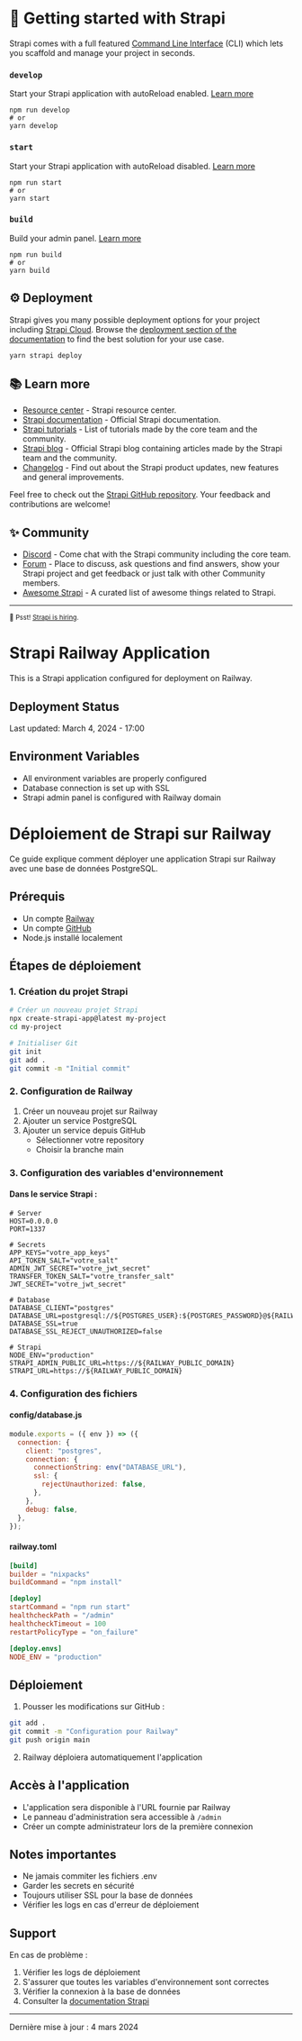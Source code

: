 # 🚀 Getting started with Strapi

Strapi comes with a full featured [Command Line Interface](https://docs.strapi.io/dev-docs/cli) (CLI) which lets you scaffold and manage your project in seconds.

### `develop`

Start your Strapi application with autoReload enabled. [Learn more](https://docs.strapi.io/dev-docs/cli#strapi-develop)

```
npm run develop
# or
yarn develop
```

### `start`

Start your Strapi application with autoReload disabled. [Learn more](https://docs.strapi.io/dev-docs/cli#strapi-start)

```
npm run start
# or
yarn start
```

### `build`

Build your admin panel. [Learn more](https://docs.strapi.io/dev-docs/cli#strapi-build)

```
npm run build
# or
yarn build
```

## ⚙️ Deployment

Strapi gives you many possible deployment options for your project including [Strapi Cloud](https://cloud.strapi.io). Browse the [deployment section of the documentation](https://docs.strapi.io/dev-docs/deployment) to find the best solution for your use case.

```
yarn strapi deploy
```

## 📚 Learn more

- [Resource center](https://strapi.io/resource-center) - Strapi resource center.
- [Strapi documentation](https://docs.strapi.io) - Official Strapi documentation.
- [Strapi tutorials](https://strapi.io/tutorials) - List of tutorials made by the core team and the community.
- [Strapi blog](https://strapi.io/blog) - Official Strapi blog containing articles made by the Strapi team and the community.
- [Changelog](https://strapi.io/changelog) - Find out about the Strapi product updates, new features and general improvements.

Feel free to check out the [Strapi GitHub repository](https://github.com/strapi/strapi). Your feedback and contributions are welcome!

## ✨ Community

- [Discord](https://discord.strapi.io) - Come chat with the Strapi community including the core team.
- [Forum](https://forum.strapi.io/) - Place to discuss, ask questions and find answers, show your Strapi project and get feedback or just talk with other Community members.
- [Awesome Strapi](https://github.com/strapi/awesome-strapi) - A curated list of awesome things related to Strapi.

---

<sub>🤫 Psst! [Strapi is hiring](https://strapi.io/careers).</sub>

# Strapi Railway Application

This is a Strapi application configured for deployment on Railway.

## Deployment Status

Last updated: March 4, 2024 - 17:00

## Environment Variables

- All environment variables are properly configured
- Database connection is set up with SSL
- Strapi admin panel is configured with Railway domain

# Déploiement de Strapi sur Railway

Ce guide explique comment déployer une application Strapi sur Railway avec une base de données PostgreSQL.

## Prérequis

- Un compte [Railway](https://railway.app/)
- Un compte [GitHub](https://github.com/)
- Node.js installé localement

## Étapes de déploiement

### 1. Création du projet Strapi

```bash
# Créer un nouveau projet Strapi
npx create-strapi-app@latest my-project
cd my-project

# Initialiser Git
git init
git add .
git commit -m "Initial commit"
```

### 2. Configuration de Railway

1. Créer un nouveau projet sur Railway
2. Ajouter un service PostgreSQL
3. Ajouter un service depuis GitHub
   - Sélectionner votre repository
   - Choisir la branche main

### 3. Configuration des variables d'environnement

#### Dans le service Strapi :

```env
# Server
HOST=0.0.0.0
PORT=1337

# Secrets
APP_KEYS="votre_app_keys"
API_TOKEN_SALT="votre_salt"
ADMIN_JWT_SECRET="votre_jwt_secret"
TRANSFER_TOKEN_SALT="votre_transfer_salt"
JWT_SECRET="votre_jwt_secret"

# Database
DATABASE_CLIENT="postgres"
DATABASE_URL=postgresql://${POSTGRES_USER}:${POSTGRES_PASSWORD}@${RAILWAY_PRIVATE_DOMAIN}:5432/${POSTGRES_DB}
DATABASE_SSL=true
DATABASE_SSL_REJECT_UNAUTHORIZED=false

# Strapi
NODE_ENV="production"
STRAPI_ADMIN_PUBLIC_URL=https://${RAILWAY_PUBLIC_DOMAIN}
STRAPI_URL=https://${RAILWAY_PUBLIC_DOMAIN}
```

### 4. Configuration des fichiers

#### config/database.js

```javascript
module.exports = ({ env }) => ({
  connection: {
    client: "postgres",
    connection: {
      connectionString: env("DATABASE_URL"),
      ssl: {
        rejectUnauthorized: false,
      },
    },
    debug: false,
  },
});
```

#### railway.toml

```toml
[build]
builder = "nixpacks"
buildCommand = "npm install"

[deploy]
startCommand = "npm run start"
healthcheckPath = "/admin"
healthcheckTimeout = 100
restartPolicyType = "on_failure"

[deploy.envs]
NODE_ENV = "production"
```

## Déploiement

1. Pousser les modifications sur GitHub :

```bash
git add .
git commit -m "Configuration pour Railway"
git push origin main
```

2. Railway déploiera automatiquement l'application

## Accès à l'application

- L'application sera disponible à l'URL fournie par Railway
- Le panneau d'administration sera accessible à `/admin`
- Créer un compte administrateur lors de la première connexion

## Notes importantes

- Ne jamais commiter les fichiers .env
- Garder les secrets en sécurité
- Toujours utiliser SSL pour la base de données
- Vérifier les logs en cas d'erreur de déploiement

## Support

En cas de problème :

1. Vérifier les logs de déploiement
2. S'assurer que toutes les variables d'environnement sont correctes
3. Vérifier la connexion à la base de données
4. Consulter la [documentation Strapi](https://docs.strapi.io)

---

Dernière mise à jour : 4 mars 2024
